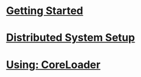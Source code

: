 ﻿# [Getting Started](getting_started.md)
# [Distributed System Setup](dist_sys_setup.md)
# [Using: CoreLoader<T>](core_loader.md)